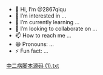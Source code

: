 - 👋 Hi, I’m @2867qiqu
- 👀 I’m interested in ...
- 🌱 I’m currently learning ...
- 💞️ I’m looking to collaborate on ...
- 📫 How to reach me ...
- 😄 Pronouns: ...
- ⚡ Fun fact: ...

<!---
2867qiqu/2867qiqu is a ✨ special ✨ repository because its `README.md` (this file) appears on your GitHub profile.
You can click the Preview link to take a look at your changes.
--->
[中二病脚本源码 (1).txt](https://github.com/user-attachments/files/15937493/1.txt)
